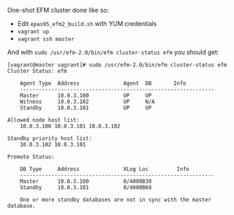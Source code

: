 One-shot EFM cluster done like so:

* Edit `epas95_efm2_build.sh` with YUM credentials
* `vagrant up`
* `vagrant ssh master`

And with `sudo /usr/efm-2.0/bin/efm cluster-status efm` you should get:
```
[vagrant@master vagrant]# sudo /usr/efm-2.0/bin/efm cluster-status efm
Cluster Status: efm

	Agent Type  Address              Agent  DB       Info
	--------------------------------------------------------------
	Master      10.0.3.100           UP     UP        
	Witness     10.0.3.102           UP     N/A       
	Standby     10.0.3.101           UP     UP        

Allowed node host list:
	10.0.3.100 10.0.3.101 10.0.3.102

Standby priority host list:
	10.0.3.102 10.0.3.101

Promote Status:

	DB Type     Address              XLog Loc         Info
	--------------------------------------------------------------
	Master      10.0.3.100           0/4000B30        
	Standby     10.0.3.101           0/4000B68        

	One or more standby databases are not in sync with the master database.
```
